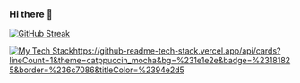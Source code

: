 ### Hi there 👋

[![GitHub Streak](https://streak-stats.demolab.com?user=thatsleepyman&theme=catppuccin-mocha&date_format=j%20M%5B%20Y%5D)](https://git.io/streak-stats)

[![My Tech Stack](https://github-readme-tech-stack.vercel.app/api/cards?lineCount=1&theme=catppuccin_mocha&bg=%231e1e2e&badge=%23181825&border=%236c7086&titleColor=%2394e2d5)](https://github-readme-tech-stack.vercel.app/api/cards?lineCount=1&theme=catppuccin_mocha&bg=%231e1e2e&badge=%23181825&border=%236c7086&titleColor=%2394e2d5)https://github-readme-tech-stack.vercel.app/api/cards?lineCount=1&theme=catppuccin_mocha&bg=%231e1e2e&badge=%23181825&border=%236c7086&titleColor=%2394e2d5


